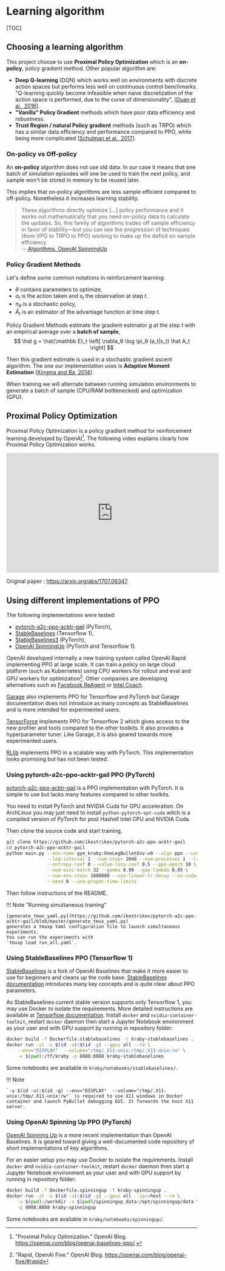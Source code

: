# Learning algorithm

[TOC]

## Choosing a learning algorithm

This project choose to use **Proximal Policy Optimization** which is an **on-policy**, policy gradient method.
Other popular algorithm are:

-   **Deep Q-learning** (DQN) which works well on environments with discrete action spaces but performs less well on continuous control benchmarks. "Q-learning quickly become infeasible when naive discretization of the action space is performed, due to the curse  of  dimensionality", [[Duan et al., 2016](references.md#DuanCHSA16)].
-   **"Vanilla" Policy Gradient** methods which have poor data efficiency and robustness.
-   **Trust Region / natural Policy gradient** methods (such as TRPO) which has a similar data efficiency and performance compared to PPO, while being more complicated [[Schulman et al., 2017](references.md#schulman2017ppo)].

### On-policy vs Off-policy

An **on-policy** algorithm does not use old data.
In our case it means that one batch of simulation episodes will one be used to train the next policy,
and sample won't be stored in memory to be reused later.

This implies that on-policy algorithms are less sample efficient compared to off-policy.
Nonetheless it increases learning stability.

> These algorithms directly optimize [...] policy performance and it works out mathematically that you need on-policy data to calculate the updates. So, this family of algorithms trades off sample efficiency in favor of stability—but you can see the progression of techniques (from VPG to TRPO to PPO) working to make up the deficit on sample efficiency. <br/>
> \-- [Algorithms, OpenAI SpinningUp](https://spinningup.openai.com/en/latest/user/algorithms.html#the-on-policy-algorithms)

### Policy Gradient Methods

Let's define some common notations in reinforcement learning:

-   $\theta$ contains parameters to optimize,
-   $a_t$ is the action taken and $s_t$ the observation at step $t$.
-   $\pi_θ$ is a stochastic policy,
-   $\hat A_t$ is an estimator of the advantage function at time step t.

Policy Gradient Methods estimate the gradient estimator $g$ at the step $t$ with an empirical average over a **batch of sample**,
$$
\hat g = \hat{\mathbb E}_t \left[ \nabla_θ \log \pi_θ (a_t|s_t) \hat A_t \right]
$$

Then this gradient estimate is used in a stochastic gradient ascent algorithm. The one our implementation uses is **Adaptive Moment Estimation** [[Kingma and Ba, 2014](references.md#kingma2014method)].

When training we will alternate between running simulation environments to generate a batch of sample (CPU/RAM bottlenecked)
and optimization (GPU).

## Proximal Policy Optimization

Proximal Policy Optimization is a policy gradient method for reinforcement
learning developed by OpenAI[^PPO_OpenAI].
The following video explains clearly how Proximal Policy Optimization works.

<iframe width="560" height="315" src="https://www.youtube-nocookie.com/embed/5P7I-xPq8u8" frameborder="0" allow="accelerometer; autoplay; encrypted-media; gyroscope; picture-in-picture" allowfullscreen></iframe>

Original paper : <https://arxiv.org/abs/1707.06347>.

## Using different implementations of PPO

The following implementations were tested:

-   [pytorch-a2c-ppo-acktr-gail](https://github.com/ikostrikov/pytorch-a2c-ppo-acktr-gail) (PyTorch),
-   [StableBaselines](https://github.com/hill-a/stable-baselines) (Tensorflow 1),
-   [StableBaselines3](https://github.com/DLR-RM/stable-baselines3) (PyTorch),
-   [OpenAI SpinningUp](https://github.com/openai/spinningup) (PyTorch and Tensorflow 1).

OpenAI developed internally a new training system called OpenAI Rapid
implementing PPO at large scale. It can train a policy on large cloud
platform (such as Kubernetes) using CPU workers for rollout and eval and GPU
workers for optimization[^OpenAI_Rapid].
Other companies are developing alternatives such as
[Facebook ReAgent](https://github.com/facebookresearch/ReAgent)
or [Intel Coach](https://github.com/NervanaSystems/coach).

[Garage](https://github.com/rlworkgroup/garage) also implements PPO for
Tensorflow and PyTorch
but Garage documentation does not introduce as many concepts as StableBaselines
and is more intended for experimented users. 

[TensorForce](https://github.com/tensorforce/tensorforce) implements PPO
for Tensorflow 2 which gives access to the new profiler and tools compared to the other toolkits.
It also provides a hyperparameter tuner. Like Garage, it is also geared towards
more experimented users.

[RLlib](https://docs.ray.io/en/latest/rllib-algorithms.html#ppo) implements PPO
in a scalable way with PyTorch. This implementation looks promising but has not been tested.

### Using pytorch-a2c-ppo-acktr-gail PPO (PyTorch)

[pytorch-a2c-ppo-acktr-gail](https://github.com/ikostrikov/pytorch-a2c-ppo-acktr-gail)
is a PPO implementation with PyTorch.
It is simple to use but lacks many features compared to other toolkits.

You need to install PyTorch and NVIDIA Cuda for GPU acceleration.
On ArchLinux you may just need to install `python-pytorch-opt-cuda`
witch is a compiled version of PyTorch
for post Hashell Intel CPU and NVIDIA Cuda.

Then clone the source code and start training,

```bash
git clone https://github.com/ikostrikov/pytorch-a2c-ppo-acktr-gail
cd pytorch-a2c-ppo-acktr-gail
python main.py --env-name gym_kraby:OneLegBulletEnv-v0 --algo ppo --use-gae \
               --log-interval 1 --num-steps 2048 --num-processes 1 --lr 3e-4 \
               --entropy-coef 0 --value-loss-coef 0.5 --ppo-epoch 10 \
               --num-mini-batch 32 --gamma 0.99 --gae-lambda 0.95 \
               --num-env-steps 1000000 --use-linear-lr-decay --no-cuda \
               --seed 0 --use-proper-time-limits
```

Then follow instructions of the README.

!!! Note "Running simultaneous training"

    [generate_tmux_yaml.py](https://github.com/ikostrikov/pytorch-a2c-ppo-acktr-gail/blob/master/generate_tmux_yaml.py)
    generates a tmuxp Yaml configuration file to launch simultaneous experiments.
    You can run the experiments with
    `tmuxp load run_all.yaml`.

### Using StableBaselines PPO (Tensorflow 1)

[StableBaselines](https://github.com/hill-a/stable-baselines) is a fork
of OpenAI Baselines that make it more easier to use for beginners
and cleans up the code base.
[StableBaselines documentation](https://stable-baselines.readthedocs.io/en/master/)
introduces many key concepts and is quite clear about PPO parameters.

As StableBaselines current stable version supports only Tensorflow 1,
you may use Docker to isolate the requirements.
More detailed instructions are available at
[Tensorflow documentation](https://www.tensorflow.org/install/docker).
Install `docker` and `nvidia-container-toolkit`,
restart `docker` daemon then start a Jupyter Notebook environment
as your user and with GPU support by running in repository folder:

```bash
docker build -f Dockerfile.stablebaselines -t kraby-stablebaselines .
docker run -it -u $(id -u):$(id -g) --gpus all --rm \
    --env="DISPLAY"  --volume="/tmp/.X11-unix:/tmp/.X11-unix:rw" \
    -v $(pwd):/tf/kraby -p 8888:8888 kraby-stablebaselines
```

Some notebooks are available in `kraby/notebooks/stablebaselines/`.

!!! Note

    `-u $(id -u):$(id -g) --env="DISPLAY"  --volume="/tmp/.X11-unix:/tmp/.X11-unix:rw"` is required to use X11 windows in Docker container and launch PyBullet debugging GUI. It forwards the host X11 server.

### Using OpenAI Spinning Up PPO (PyTorch)

[OpenAI Spinning Up](https://spinningup.openai.com/en/latest/) is a more recent
implementation than OpenAI Baselines.
It is geared toward giving a well-documented code repository of short
implementations of key algorithms.

For an easier setup you may use Docker to isolate the requirements.
Install `docker` and `nvidia-container-toolkit`,
restart `docker` daemon then start a Jupyter Notebook environment
as your user and with GPU support by running in repository folder:

```bash
docker build -f Dockerfile.spinningup -t kraby-spinningup .
docker run -it -u $(id -u):$(id -g) --gpus all --ipc=host --rm \
    -v $(pwd):/workdir -v $(pwd)/spinningup_data:/opt/spinningup/data \
    -p 8888:8888 kraby-spinningup
```

Some notebooks are available in `kraby/notebooks/spinningup/`.

[^PPO_OpenAI]: "Proximal Policy Optimization." OpenAI Blog. <https://openai.com/blog/openai-baselines-ppo/>.

[^OpenAI_Rapid]: "Rapid, OpenAI Five." OpenAI Blog. <https://openai.com/blog/openai-five/#rapid>
